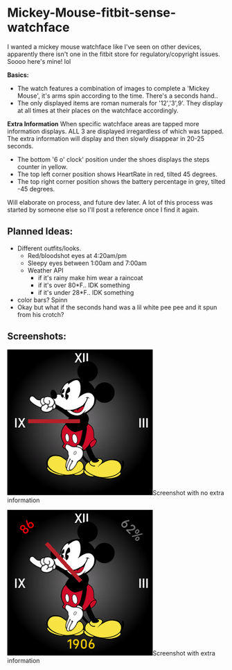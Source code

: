 # Mickey-Mouse-fitbit-sense-watchface 

I wanted a mickey mouse watchface like I've seen on other devices, apparently there isn't one in the fitbit store for regulatory/copyright issues. Soooo here's mine! lol 

**Basics:**
- The watch features a combination of images to complete a 'Mickey Mouse', it's arms spin according to the time. There's a seconds hand.. 
- The only displayed items are roman numerals for '12','3',9'. They display at all times at their places on the watchface accordingly.

**Extra Information** 
When specific watchface areas are tapped more information displays. ALL 3 are displayed irregardless of which was tapped. 
The extra information will display and then slowly disappear in 20-25 seconds. 
- The bottom '6 o' clock' position under the shoes displays the steps counter in yellow. 
- The top left corner position shows HeartRate in red, tilted 45 degrees. 
- The top right corner position shows the battery percentage in grey, tilted -45 degrees.


Will elaborate on process, and future dev later. A lot of this process was started by someone else so I'll post a reference once I find it again.

## Planned Ideas:
- Different outfits/looks.
  - Red/bloodshot eyes at 4:20am/pm
  - Sleepy eyes between 1:00am and 7:00am
  - Weather API
    - if it's rainy make him wear a raincoat
    - if it's over 80*F.. IDK something
    - if it's under 28*F.. IDK something
- color bars? Spinn
- Okay but what if the seconds hand was a lil white pee pee and it spun from his crotch?

## Screenshots: 
<img alt="Screenshot with no extra information" src="https://github.com/delabusy/Mickey-Mouse-fitbit-sense-watchface/blob/main/mixcke-screenshot%20(3).png">Screenshot with no extra information

<img caption="Screenshot with no extra information" alt="Screenshot with extra information" src="https://github.com/delabusy/Mickey-Mouse-fitbit-sense-watchface/blob/main/mixcke-screenshot%20(4).png">Screenshot with extra information
